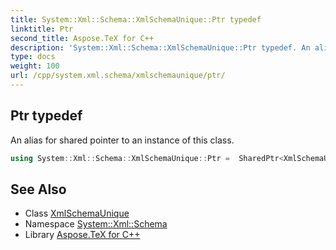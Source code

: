 ```yaml
---
title: System::Xml::Schema::XmlSchemaUnique::Ptr typedef
linktitle: Ptr
second_title: Aspose.TeX for C++
description: 'System::Xml::Schema::XmlSchemaUnique::Ptr typedef. An alias for shared pointer to an instance of this class in C++.'
type: docs
weight: 100
url: /cpp/system.xml.schema/xmlschemaunique/ptr/
---
```

## Ptr typedef


An alias for shared pointer to an instance of this class.

```cpp
using System::Xml::Schema::XmlSchemaUnique::Ptr =  SharedPtr<XmlSchemaUnique>
```

## See Also

* Class [XmlSchemaUnique](../)
* Namespace [System::Xml::Schema](../../)
* Library [Aspose.TeX for C++](../../../)

